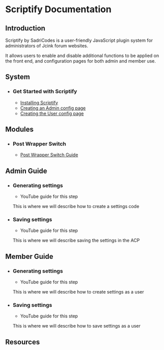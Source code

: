 # Scriptify Documentation

## Introduction

Scriptify by SadriCodes is a user-friendly JavaScript plugin system for administrators of Jcink forum websites.

It allows users to enable and disable additional functions to be applied on the front end, and configuration pages for both admin and member use.

## System

- ### Get Started with Scriptify
  - [Installing Scriptify](./installing.md)
  - [Creating an Admin config page](./installing.md)
  - [Creating the User config page](./installing.md)

## Modules

- ### Post Wrapper Switch
  - [Post Wrapper Switch Guide](./wrapperSwitch.md)

## Admin Guide

- ### Generating settings

  - YouTube guide for this step

  This is where we will describe how to create a settings code

- ### Saving settings

  - YouTube guide for this step

  This is where we will describe saving the settings in the ACP

## Member Guide

- ### Generating settings

  - YouTube guide for this step

  This is where we will describe how to create settings as a user

- ### Saving settings

  - YouTube guide for this step

  This is where we will describe how to save settings as a user

## Resources
